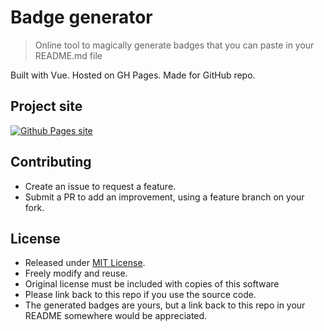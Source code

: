 # Badge generator
> Online tool to magically generate badges that you can paste in your README.md file

Built with Vue. Hosted on GH Pages. Made for GitHub repo.


## Project site

[![Github Pages site](https://img.shields.io/badge/Github_Pages-Badge_Generator-green?style=for-the-badge)](https://michaelcurrin.github.io/badge-generator/)


## Contributing

- Create an issue to request a feature.
- Submit a PR to add an improvement, using a feature branch on your fork.


## License

- Released under [MIT License](/LICENSE).
- Freely modify and reuse.
- Original license must be included with copies of this software
- Please link back to this repo if you use the source code.
- The generated badges are yours, but a link back to this repo in your README somewhere would be appreciated.
